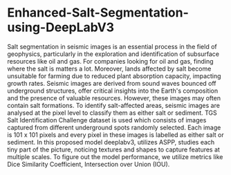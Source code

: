 # Enhanced-Salt-Segmentation-using-DeepLabV3

Salt segmentation in seismic images is an essential process in the field of geophysics,
particularly in the exploration and identification of subsurface resources like oil and gas. For
companies looking for oil and gas, finding where the salt is matters a lot. Moreover, lands
affected by salt become unsuitable for farming due to reduced plant absorption capacity,
impacting growth rates. Seismic images are derived from sound waves bounced off underground
structures, offer critical insights into the Earth's composition and the presence of valuable
resources. However, these images may often contain salt formations. To identify salt-affected
areas, seismic images are analysed at the pixel level to classify them as either salt or sediment.
TGS Salt Identification Challenge dataset is used which consists of images captured from
different underground spots randomly selected. Each image is 101 x 101 pixels and every pixel
in these images is labelled as either salt or sediment. In this proposed model deeplabv3, utilizes
ASPP, studies each tiny part of the picture, noticing textures and shapes to capture features at
multiple scales. To figure out the model performance, we utilize metrics like Dice Similarity
Coefficient, Intersection over Union (IOU).


